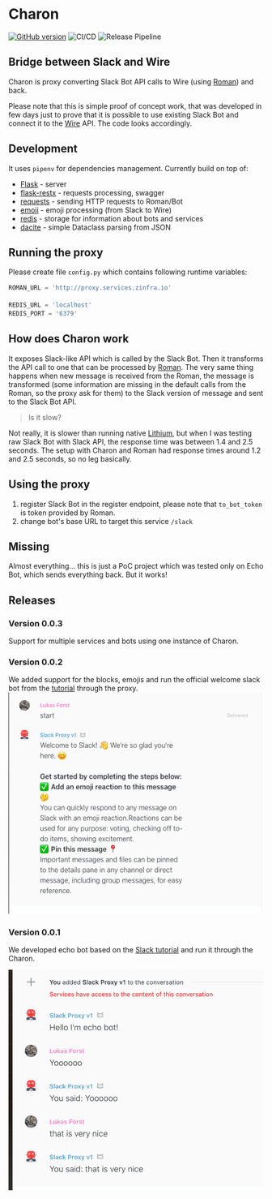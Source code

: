 # Charon
[![GitHub version](https://badge.fury.io/gh/wireapp%2Fcharon.svg)](https://badge.fury.io/gh/wireapp%2Fcharon)
![CI/CD](https://github.com/wireapp/charon/workflows/CI/CD/badge.svg)
![Release Pipeline](https://github.com/wireapp/charon/workflows/Release%20Pipeline/badge.svg)

## Bridge between Slack and Wire
Charon is proxy converting Slack Bot API calls to Wire (using [Roman](https://github.com/dkovacevic/roman)) and back.

Please note that this is simple proof of concept work, that was developed in few days just to prove that it is possible
to use existing Slack Bot and connect it to the [Wire](https://wire.com) API.
The code looks accordingly.

## Development

It uses `pipenv` for dependencies management. 
Currently build on top of:
- [Flask](https://github.com/pallets/flask) - server
- [flask-restx](https://github.com/python-restx/flask-restx) - requests processing, swagger
- [requests](https://github.com/psf/requests) - sending HTTP requests to Roman/Bot
- [emoji](https://github.com/carpedm20/emoji/) - emoji processing (from Slack to Wire)
- [redis](https://github.com/andymccurdy/redis-py) - storage for information about bots and services
- [dacite](https://github.com/konradhalas/dacite) - simple Dataclass parsing from JSON

## Running the proxy
Please create file `config.py` which contains following runtime variables:
```python
ROMAN_URL = 'http://proxy.services.zinfra.io'

REDIS_URL = 'localhost'
REDIS_PORT = '6379'
```

## How does Charon work
It exposes Slack-like API which is called by the Slack Bot.
Then it transforms the API call to one that can be processed by [Roman](https://github.com/dkovacevic/roman).
The very same thing happens when new message is received from the Roman,
the message is transformed (some information are missing in the default calls from the Roman, so the proxy ask for them)
 to the Slack version of message and sent to the Slack Bot API.
 
 > Is it slow?
 
 Not really, it is slower than running native [Lithium](https://github.com/wireapp/lithium),
 but when I was testing raw Slack Bot with Slack API, the response time was between 1.4 and 2.5 seconds.
 The setup with Charon and Roman had response times around 1.2 and 2.5 seconds, so no leg basically. 

## Using the proxy
1) register Slack Bot in the register endpoint, please note that `to_bot_token` is token provided by Roman.
2) change bot's base URL to target this service `/slack`

## Missing 
Almost everything... this is just a PoC project which was tested only on Echo Bot,
which sends everything back.
But it works!

## Releases

### Version 0.0.3
Support for multiple services and bots using one instance of Charon.

### Version 0.0.2
We added support for the blocks, emojis and run the official welcome slack bot from the [tutorial](https://github.com/slackapi/python-slackclient/tree/master/tutorial)
through the proxy.
![alt text](resources/welcome_bot-wire.png "Working example of the proxy.")

### Version 0.0.1
We developed echo bot based on the [Slack tutorial](https://github.com/slackapi/python-slackclient/tree/master/tutorial)
and run it through the Charon.

![alt text](resources/working_example.png "Working example of the proxy.")
